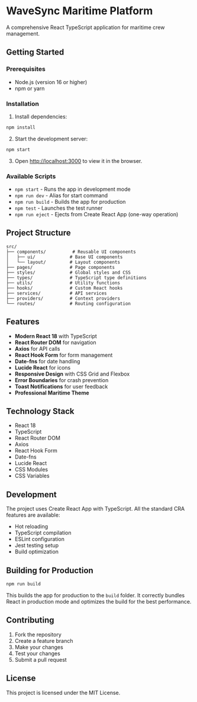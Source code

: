 # WaveSync Maritime Platform

A comprehensive React TypeScript application for maritime crew management.

## Getting Started

### Prerequisites
- Node.js (version 16 or higher)
- npm or yarn

### Installation

1. Install dependencies:
```bash
npm install
```

2. Start the development server:
```bash
npm start
```

3. Open [http://localhost:3000](http://localhost:3000) to view it in the browser.

### Available Scripts

- `npm start` - Runs the app in development mode
- `npm run dev` - Alias for start command
- `npm run build` - Builds the app for production
- `npm test` - Launches the test runner
- `npm run eject` - Ejects from Create React App (one-way operation)

## Project Structure

```
src/
├── components/          # Reusable UI components
│   ├── ui/             # Base UI components
│   └── layout/         # Layout components
├── pages/              # Page components
├── styles/             # Global styles and CSS
├── types/              # TypeScript type definitions
├── utils/              # Utility functions
├── hooks/              # Custom React hooks
├── services/           # API services
├── providers/          # Context providers
└── routes/             # Routing configuration
```

## Features

- **Modern React 18** with TypeScript
- **React Router DOM** for navigation
- **Axios** for API calls
- **React Hook Form** for form management
- **Date-fns** for date handling
- **Lucide React** for icons
- **Responsive Design** with CSS Grid and Flexbox
- **Error Boundaries** for crash prevention
- **Toast Notifications** for user feedback
- **Professional Maritime Theme**

## Technology Stack

- React 18
- TypeScript
- React Router DOM
- Axios
- React Hook Form
- Date-fns
- Lucide React
- CSS Modules
- CSS Variables

## Development

The project uses Create React App with TypeScript. All the standard CRA features are available:

- Hot reloading
- TypeScript compilation
- ESLint configuration
- Jest testing setup
- Build optimization

## Building for Production

```bash
npm run build
```

This builds the app for production to the `build` folder. It correctly bundles React in production mode and optimizes the build for the best performance.

## Contributing

1. Fork the repository
2. Create a feature branch
3. Make your changes
4. Test your changes
5. Submit a pull request

## License

This project is licensed under the MIT License.
